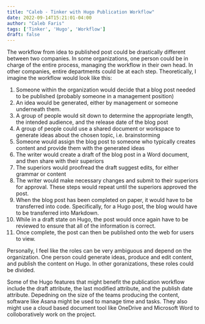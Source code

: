 ```yaml
---
title: "Caleb - Tinker with Hugo Publication Workflow"
date: 2022-09-14T15:21:01-04:00
author: "Caleb Faris"
tags: ['Tinker', 'Hugo', 'Workflow']
draft: false
---
```


The workflow from idea to published post could be drastically different between two companies. In some organizations, one person could be in charge of the entire process, managing the workflow in their own head. In other companies, entire departments could be at each step. Theoretically, I imagine the workflow would look like this: 

1. Someone within the organization would decide that a blog post needed to be published (probably someone in a management position)
2. An idea would be generated, either by management or someone underneath them. 
3. A group of people would sit down to determine the appropriate length, the intended audience, and the release date of the blog post
4. A group of people could use a shared document or workspace to generate ideas about the chosen topic, i.e. brainstorming
5. Someone would assign the blog post to someone who typically creates content and provide them with the generated ideas
6. The writer would create a draft of the blog post in a Word document, and then share with their superiors 
7. The superiors would proofread the draft suggest edits, for either grammar or content
8. The writer would make necessary changes and submit to their superiors for approval. These steps would repeat until the superiors approved the post. 
9. When the blog post has been completed on paper, it would have to be transferred into code. Specifically, for a Hugo post, the blog would have to be transferred into Markdown. 
10. While in a draft state on Hugo, the post would once again have to be reviewed to ensure that all of the information is correct. 
11. Once complete, the post can then be published onto the web for users to view. 

Personally, I feel like the roles can be very ambiguous and depend on the organization. One person could generate ideas, produce and edit content, and publish the content on Hugo. In other goranizations, these roles could be divided. 

Some of the Hugo features that might benefit the publication workflow include the draft attribute, the last modified attribute, and the publish date attribute. Depedning on the size of the teams producing the content, software like Asana might be used to manage time and tasks. They also might use a cloud based document tool like OneDrive and Microsoft Word to colloboratively work on the project. 